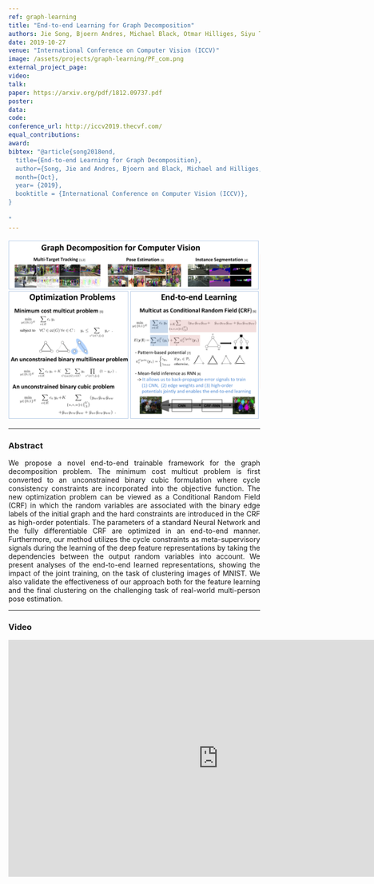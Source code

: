 ```yaml
---
ref: graph-learning
title: "End-to-end Learning for Graph Decomposition"
authors: Jie Song, Bjoern Andres, Michael Black, Otmar Hilliges, Siyu Tang
date: 2019-10-27
venue: "International Conference on Computer Vision (ICCV)"
image: /assets/projects/graph-learning/PF_com.png
external_project_page: 
video: 
talk: 
paper: https://arxiv.org/pdf/1812.09737.pdf
poster: 
data: 
code: 
conference_url: http://iccv2019.thecvf.com/
equal_contributions: 
award: 
bibtex: "@article{song2018end,
  title={End-to-end Learning for Graph Decomposition},
  author={Song, Jie and Andres, Bjoern and Black, Michael and Hilliges, Otmar and Tang, Siyu},
  month={Oct},
  year= {2019},
  booktitle = {International Conference on Computer Vision (ICCV)},
}

"
---
```



<img class="fullcol" src="/assets/projects/graph-learning/pose-graph-new.png" alt="Teaser-Picture" />

<hr />
        

<h3>Abstract</h3>
<p align="justify">
  We propose a novel end-to-end trainable framework for
the graph decomposition problem. The minimum cost multicut problem is first converted to an unconstrained binary
cubic formulation where cycle consistency constraints are
incorporated into the objective function. The new optimization problem can be viewed as a Conditional Random Field
(CRF) in which the random variables are associated with
the binary edge labels of the initial graph and the hard constraints are introduced in the CRF as high-order potentials.
The parameters of a standard Neural Network and the fully
differentiable CRF are optimized in an end-to-end manner.
Furthermore, our method utilizes the cycle constraints as
meta-supervisory signals during the learning of the deep
feature representations by taking the dependencies between
the output random variables into account. We present analyses of the end-to-end learned representations, showing the
impact of the joint training, on the task of clustering images
of MNIST. We also validate the effectiveness of our approach
both for the feature learning and the final clustering on the
challenging task of real-world multi-person pose estimation.
</p>
<hr />
    

<h3>Video</h3>
<div class="video">
   <iframe width="840" height="474" src="https://www.youtube.com/embed/hCX3DyRt3Cg" frameborder="0" allowfullscreen></iframe>
</div>    


<!-- <div class="fullcol">
    <h3>System overview</h3>
    <img class="fullcol" src="/assets/projects/puppet/repesentative_img_final.png" alt="Sys-Overview-Picture" />
    <div class="fullcol">
        <p align="left">
            <span class="figurecap">
                 Illustration of our pipeline from input character to fluid tangible animation using an optimized device configuration. The horse has 29 bones, controlled by 8 joints.
            </span>
        </p>
        <hr />
        <br/>
    </div>
</div>-->


<!--<div class="fullcol">
    <h3>Gallery</h3>
    <br/>
    <img class="fullcol" src="/assets/projects/puppet/gallery.png" alt="Gallery-Picture" />
    <p align="justify">
        <span class="figurecap">
            Depending on the available kit, device build instruction plans with different complexity are generated by our algorithm. Note that
the models have much higher degrees of freedom than the generated control structures. The inputs were (nr. bones/nr. sample poses): Horse:
(29/25 galloping, going up) – Dragon: (110/12 flying, some walking); Scorpion (62/20 walking, attacking); Dancer (22/6). Note that the
device for the Dancer is asymmetric due to the asymmetry in the input poses: the left arm of the character moves almost rigidly with the torso
and it is thus not necessary to have any joint controlling the left arm.
        </span>
    </p>
    <hr />
</div>

<div class="fullcol">
    <h3>Acknowledgments</h3>
    <p align="justify">
We are grateful to C&eacute;dric Pradalier and Evgeni Sorkine for invalu-
able discussions and engineering support, to Sebastian Schoellham-
mer for his assistance on 3D modeling and rigging in Maya, to
Olga Diamanti for composing the accompanying video, to C&eacute;cile Edwards-Rietmann for narrating it and to Jeannine Wymann for her
help in assembling the prototypes. We also thank our
user study participants. This work was supported in part by the SNF grant
200021_162958 and the ERC grant iModel (StG-2012-306877). Alec Jacobson
is funded in part by NSF grants IIS-14-09286 and IIS-17257.
    </p>
    <hr />
    <br/>
    <br/>
</div> -->

